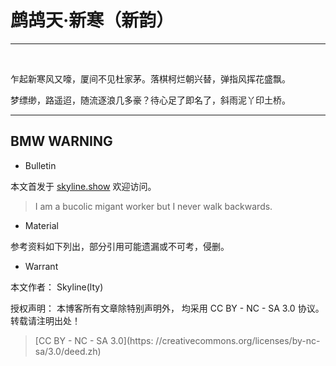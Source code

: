 # 鹧鸪天·新寒（新韵）

---

&nbsp;
&nbsp;

乍起新寒风又嚎，厦间不见杜家茅。落棋柯烂朝兴替，弹指风挥花盛飘。

梦缥缈，路遥迢，随流逐浪几多豪？待心足了即名了，斜雨泥丫印土桥。
&nbsp;
&nbsp;

---

## BMW WARNING

- Bulletin

本文首发于 [skyline.show](http://www.skyline.show) 欢迎访问。

> I am a bucolic migant worker but I never walk backwards.

- Material

参考资料如下列出，部分引用可能遗漏或不可考，侵删。

>

- Warrant

本文作者： Skyline(lty)

授权声明： 本博客所有文章除特别声明外， 均采用 CC BY - NC - SA 3.0 协议。 转载请注明出处！

> [CC BY - NC - SA 3.0](https: //creativecommons.org/licenses/by-nc-sa/3.0/deed.zh)
